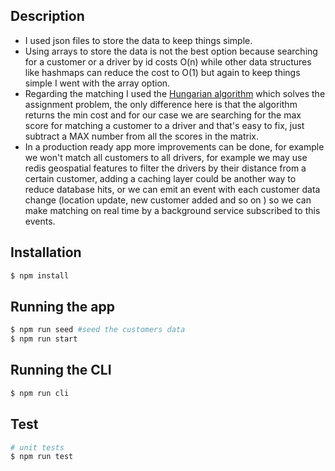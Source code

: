 ## Description
 - I used json files to store the data to keep things simple.
 - Using arrays to store the data is not the best option because searching for a customer or a driver by id costs O(n) while other data structures like hashmaps can reduce the cost to O(1) but again to keep things simple I went with the array option.
 - Regarding the matching I used the [Hungarian algorithm](https://en.wikipedia.org/wiki/Hungarian_algorithm) which solves the assignment problem, the only difference here is that the algorithm returns the min cost and for our case we are searching for the max score for matching a customer to a driver and that's easy to fix, just subtract a MAX number from all the scores in the matrix.
 - In a production ready app more improvements can be done, for example we won't match all customers to all drivers, for example we may use redis geospatial features to filter the drivers by their distance from a certain customer, adding a caching layer could be another way to reduce database hits, or we can emit an event with each customer data change (location update, new customer added and so on ) so we can make matching on real time by a background service subscribed to this events.



## Installation

```bash
$ npm install
```

## Running the app

```bash
$ npm run seed #seed the customers data
$ npm run start
```

## Running the CLI

```bash
$ npm run cli
```

## Test

```bash
# unit tests
$ npm run test

```
